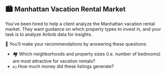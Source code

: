 ## 🏙️ Manhattan Vacation Rental Market  

You've been hired to help a client analyze the Manhattan vacation rental market. They want guidance on which property types to invest in, and your task is to analyze Airbnb data for insights.  

📍 You’ll make your recommendations by answering these questions:  

- 🏘️ Which neighborhoods and property sizes (i.e. number of bedrooms) are most attractive for vacation rentals?  
- 💵 How much money did these listings generate?
